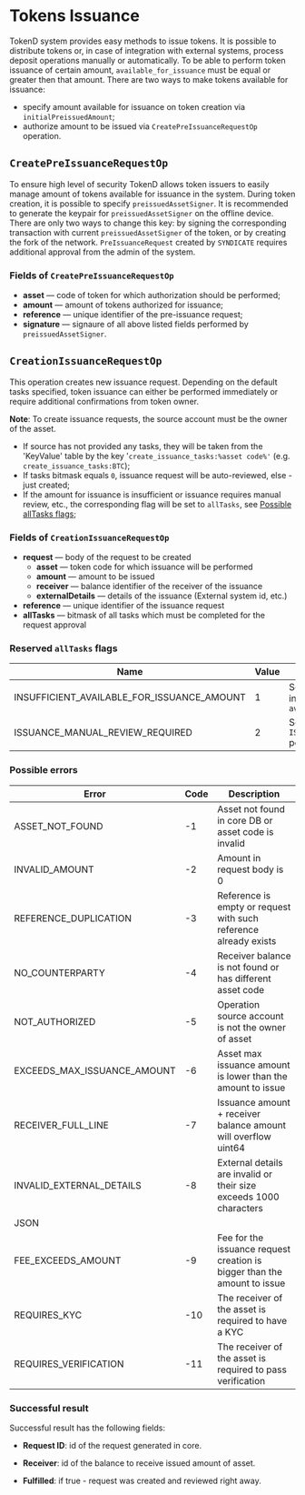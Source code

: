 # Tokens Issuance

TokenD system provides easy methods to issue tokens. It is possible to distribute tokens or, in case of integration with external systems, process deposit operations manually or automatically. To be able to perform token issuance of certain amount, `available_for_issuance` must be equal or greater then that amount. There are two ways to make tokens available for issuance:

* specify amount available for issuance on token creation via `initialPreissuedAmount`;
* authorize amount to be issued via `CreatePreIssuanceRequestOp` operation. 

## `CreatePreIssuanceRequestOp`

To ensure high level of security TokenD allows token issuers to easily manage amount of tokens available for issuance in the system.
During token creation, it is possible to specify `preissuedAssetSigner`. It is recommended to generate the keypair for `preissuedAssetSigner` on the offline device. There are only two ways to change this key: by signing the corresponding transaction with current `preissuedAssetSigner` of the token, or by creating the fork of the network. `PreIssuanceRequest` created by `SYNDICATE` requires additional approval from the admin of the system.

### Fields of `CreatePreIssuanceRequestOp`

* **asset**  &mdash; code of token for which authorization should be performed;
* **amount**  &mdash; amount of tokens authorized for issuance;
* **reference**  &mdash; unique identifier of the pre-issuance request;
* **signature**  &mdash; signaure of all above listed fields performed by `preissuedAssetSigner`.

## `CreationIssuanceRequestOp`

This operation creates new issuance request. Depending on the default tasks specified, token issuance can either be performed immediately or require additional confirmations from token owner.

__Note__: To create issuance requests, the source account must be the owner of the asset.

* If source has not provided any tasks, they will be taken from the 'KeyValue' table by the key '`create_issuance_tasks:%asset code%'` (e.g. `create_issuance_tasks:BTC`);
* If tasks bitmask equals `0`, issuance request will be auto-reviewed, else - just created;
* If the amount for issuance is insufficient or issuance requires manual review, etc., the corresponding flag will be set to `allTasks`, see [Possible allTasks flags](##possible-alltasks-flags);

### Fields of `CreationIssuanceRequestOp`

* **request**  &mdash; body of the request to be created
    * **asset**  &mdash; token code for which issuance will be performed
    * **amount**  &mdash; amount to be issued
    * **receiver**  &mdash; balance identifier of the receiver of the issuance
    * **externalDetails**  &mdash;  details of the issuance (External system id, etc.)
* **reference**  &mdash;  unique identifier of the issuance request
* **allTasks**  &mdash; bitmask of all tasks which must be completed for the request approval

### Reserved `allTasks` flags

| Name                                       | Value |Details|
|--------------------------------------------|-------|-------|
| INSUFFICIENT_AVAILABLE_FOR_ISSUANCE_AMOUNT | 1     |Set in case the issuance amount in request exceeds the  `available_for_issuance`| amount
| ISSUANCE_MANUAL_REVIEW_REQUIRED            | 2     |Set in case the `ISSUANCE_MANUAL_REVIEW_REQUIRED` policy is active|

### Possible errors

| Error                       | Code | Description                                                                              |
|-----------------------------|------|------------------------------------------------------------------------------------------|
| ASSET_NOT_FOUND             |  -1  | Asset not found in core DB or asset code is invalid                                      |
| INVALID_AMOUNT              |  -2  | Amount in request body is 0                                                              |
| REFERENCE_DUPLICATION       |  -3  | Reference is empty or request with such reference already exists                         |
| NO_COUNTERPARTY             |  -4  | Receiver balance is not found or has different asset code                                   |
| NOT_AUTHORIZED              |  -5  | Operation source account is not the owner of asset                                        |
| EXCEEDS_MAX_ISSUANCE_AMOUNT |  -6  | Asset max issuance amount is lower than the amount to issue                              |
| RECEIVER_FULL_LINE          |  -7  | Issuance amount + receiver balance amount will overflow uint64                           |
| INVALID_EXTERNAL_DETAILS    |  -8  | External details are invalid or their size exceeds 1000 characters
JSON |
| FEE_EXCEEDS_AMOUNT          |  -9  | Fee for the issuance request creation is bigger than the amount to issue                 |
| REQUIRES_KYC                |  -10 | The receiver of the asset is required to have a KYC                                                      |
| REQUIRES_VERIFICATION       |  -11 | The receiver of the asset is required to pass verification                                                   |

### Successful result

Successful result has the following fields:

* __Request ID__: id of the request generated in core.

* __Receiver__: id of the balance to receive issued amount of asset.

* __Fulfilled__: if true - request was created and reviewed right away.
